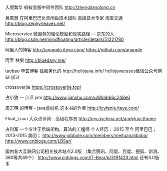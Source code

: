 
入境繁华  蚂蚁金服中间件团队
http://zhengjianglong.cn

黄若慧   在阿里巴巴负责闲鱼技术团队  高级技术专家   淘宝文通
http://blog.zephyrleaves.net/

Microservice 微服务的理论模型和现实路径 -- 京东的人
http://blog.csdn.net/mindfloating/article/details/51221780

阿里人的博客
http://agapple.iteye.com/ 
https://github.com/agapple

阿里 林昊
http://bluedavy.me/

taobao   毕玄博客   做服务化的
http://hellojava.info/
hellojavacases微信公众号网站  加过

crossoverjie
https://crossoverjie.top/

占小狼 -- 点评 jvm
http://www.jianshu.com/u/90ab66c248e6

周志明 的博客   -      java虚拟机  这本书的作者
http://icyfenix.iteye.com/

Float_Luuu  大众点评网 - 高级程序员
http://my.oschina.net/andylucc/home

占利军   一个专注于后端架构、算法的工程师 个人经历： 2015 至今 阿里巴巴； 2013-2015 美团； 
http://www.jobbole.com/members/meituanalibaba/
http://www.cnblogs.com/LBSer/

国内各大互联网公司相关技术站点2.0版 （集合腾讯、阿里、百度、搜狐、新浪、360等共49个）
http://www.cnblogs.com/IT-Bear/p/3191423.html
还有3.0版本



